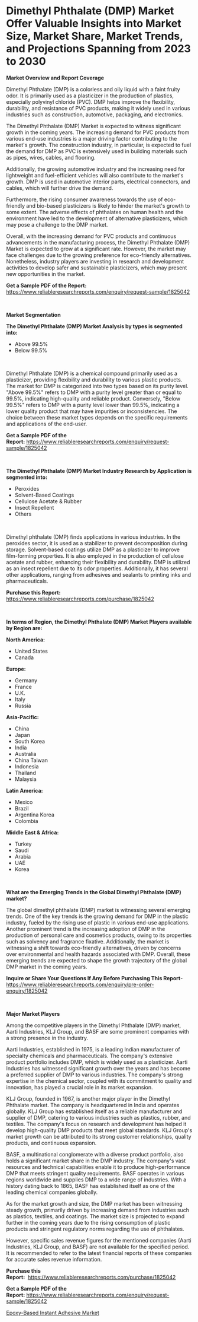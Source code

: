 <p><h1>Dimethyl Phthalate (DMP) Market Offer Valuable Insights into Market Size, Market Share, Market Trends, and Projections Spanning from 2023 to 2030</h1></p><p><strong>Market Overview and Report Coverage</strong></p>
<p><p>Dimethyl Phthalate (DMP) is a colorless and oily liquid with a faint fruity odor. It is primarily used as a plasticizer in the production of plastics, especially polyvinyl chloride (PVC). DMP helps improve the flexibility, durability, and resistance of PVC products, making it widely used in various industries such as construction, automotive, packaging, and electronics.</p><p>The Dimethyl Phthalate (DMP) Market is expected to witness significant growth in the coming years. The increasing demand for PVC products from various end-use industries is a major driving factor contributing to the market's growth. The construction industry, in particular, is expected to fuel the demand for DMP as PVC is extensively used in building materials such as pipes, wires, cables, and flooring.</p><p>Additionally, the growing automotive industry and the increasing need for lightweight and fuel-efficient vehicles will also contribute to the market's growth. DMP is used in automotive interior parts, electrical connectors, and cables, which will further drive the demand.</p><p>Furthermore, the rising consumer awareness towards the use of eco-friendly and bio-based plasticizers is likely to hinder the market's growth to some extent. The adverse effects of phthalates on human health and the environment have led to the development of alternative plasticizers, which may pose a challenge to the DMP market.</p><p>Overall, with the increasing demand for PVC products and continuous advancements in the manufacturing process, the Dimethyl Phthalate (DMP) Market is expected to grow at a significant rate. However, the market may face challenges due to the growing preference for eco-friendly alternatives. Nonetheless, industry players are investing in research and development activities to develop safer and sustainable plasticizers, which may present new opportunities in the market.</p></p>
<p><strong>Get a Sample PDF of the Report:</strong> <a href="https://www.reliableresearchreports.com/enquiry/request-sample/1825042">https://www.reliableresearchreports.com/enquiry/request-sample/1825042</a></p>
<p>&nbsp;</p>
<p><strong>Market Segmentation</strong></p>
<p><strong>The Dimethyl Phthalate (DMP) Market Analysis by types is segmented into:</strong></p>
<p><ul><li>Above 99.5%</li><li>Below 99.5%</li></ul></p>
<p>&nbsp;</p>
<p><p>Dimethyl Phthalate (DMP) is a chemical compound primarily used as a plasticizer, providing flexibility and durability to various plastic products. The market for DMP is categorized into two types based on its purity level. "Above 99.5%" refers to DMP with a purity level greater than or equal to 99.5%, indicating high-quality and reliable product. Conversely, "Below 99.5%" refers to DMP with a purity level lower than 99.5%, indicating a lower quality product that may have impurities or inconsistencies. The choice between these market types depends on the specific requirements and applications of the end-user.</p></p>
<p><strong>Get a Sample PDF of the Report:</strong>&nbsp;<a href="https://www.reliableresearchreports.com/enquiry/request-sample/1825042">https://www.reliableresearchreports.com/enquiry/request-sample/1825042</a></p>
<p>&nbsp;</p>
<p><strong>The Dimethyl Phthalate (DMP) Market Industry Research by Application is segmented into:</strong></p>
<p><ul><li>Peroxides</li><li>Solvent-Based Coatings</li><li>Cellulose Acetate & Rubber</li><li>Insect Repellent</li><li>Others</li></ul></p>
<p>&nbsp;</p>
<p><p>Dimethyl phthalate (DMP) finds applications in various industries. In the peroxides sector, it is used as a stabilizer to prevent decomposition during storage. Solvent-based coatings utilize DMP as a plasticizer to improve film-forming properties. It is also employed in the production of cellulose acetate and rubber, enhancing their flexibility and durability. DMP is utilized as an insect repellent due to its odor properties. Additionally, it has several other applications, ranging from adhesives and sealants to printing inks and pharmaceuticals.</p></p>
<p><strong>Purchase this Report:</strong>&nbsp; <a href="https://www.reliableresearchreports.com/purchase/1825042">https://www.reliableresearchreports.com/purchase/1825042</a></p>
<p>&nbsp;</p>
<p><strong>In terms of Region, the Dimethyl Phthalate (DMP) Market Players available by Region are:</strong></p>
<p>
    <p> <strong> North America: </strong>
        <ul>
            <li>United States</li>
            <li>Canada</li>
        </ul>
        </p> 
    <p> <strong> Europe: </strong>
        <ul>
            <li>Germany</li>
            <li>France</li>
            <li>U.K.</li>
            <li>Italy</li>
            <li>Russia</li>
        </ul>
        </p> 
    <p> <strong> Asia-Pacific: </strong>
        <ul>
            <li>China</li>
            <li>Japan</li>
            <li>South Korea</li>
            <li>India</li>
            <li>Australia</li>
            <li>China Taiwan</li>
            <li>Indonesia</li>
            <li>Thailand</li>
            <li>Malaysia</li>
        </ul>
        </p> 
    <p> <strong> Latin America: </strong>
        <ul>
            <li>Mexico</li>
            <li>Brazil</li>
            <li>Argentina Korea</li>
            <li>Colombia</li>
        </ul>
        </p> 
    <p> <strong> Middle East & Africa: </strong>
        <ul>
            <li>Turkey</li>
            <li>Saudi</li>
            <li>Arabia</li>
            <li>UAE</li>
            <li>Korea</li>
        </ul>
    </p>
    </p>
<p>&nbsp;</p>
<p><strong>What are the Emerging Trends in the Global Dimethyl Phthalate (DMP) market?</strong></p>
<p><p>The global dimethyl phthalate (DMP) market is witnessing several emerging trends. One of the key trends is the growing demand for DMP in the plastic industry, fueled by the rising use of plastic in various end-use applications. Another prominent trend is the increasing adoption of DMP in the production of personal care and cosmetics products, owing to its properties such as solvency and fragrance fixative. Additionally, the market is witnessing a shift towards eco-friendly alternatives, driven by concerns over environmental and health hazards associated with DMP. Overall, these emerging trends are expected to shape the growth trajectory of the global DMP market in the coming years.</p></p>
<p><strong>Inquire or Share Your Questions If Any Before Purchasing This Report</strong>- <a href="https://www.reliableresearchreports.com/enquiry/pre-order-enquiry/1825042">https://www.reliableresearchreports.com/enquiry/pre-order-enquiry/1825042</a></p>
<p>&nbsp;</p>
<p><strong>Major Market Players</strong></p>
<p><p>Among the competitive players in the Dimethyl Phthalate (DMP) market, Aarti Industries, KLJ Group, and BASF are some prominent companies with a strong presence in the industry. </p><p>Aarti Industries, established in 1975, is a leading Indian manufacturer of specialty chemicals and pharmaceuticals. The company's extensive product portfolio includes DMP, which is widely used as a plasticizer. Aarti Industries has witnessed significant growth over the years and has become a preferred supplier of DMP to various industries. The company's strong expertise in the chemical sector, coupled with its commitment to quality and innovation, has played a crucial role in its market expansion.</p><p>KLJ Group, founded in 1967, is another major player in the Dimethyl Phthalate market. The company is headquartered in India and operates globally. KLJ Group has established itself as a reliable manufacturer and supplier of DMP, catering to various industries such as plastics, rubber, and textiles. The company's focus on research and development has helped it develop high-quality DMP products that meet global standards. KLJ Group's market growth can be attributed to its strong customer relationships, quality products, and continuous expansion.</p><p>BASF, a multinational conglomerate with a diverse product portfolio, also holds a significant market share in the DMP industry. The company's vast resources and technical capabilities enable it to produce high-performance DMP that meets stringent quality requirements. BASF operates in various regions worldwide and supplies DMP to a wide range of industries. With a history dating back to 1865, BASF has established itself as one of the leading chemical companies globally.</p><p>As for the market growth and size, the DMP market has been witnessing steady growth, primarily driven by increasing demand from industries such as plastics, textiles, and coatings. The market size is projected to expand further in the coming years due to the rising consumption of plastic products and stringent regulatory norms regarding the use of phthalates.</p><p>However, specific sales revenue figures for the mentioned companies (Aarti Industries, KLJ Group, and BASF) are not available for the specified period. It is recommended to refer to the latest financial reports of these companies for accurate sales revenue information.</p></p>
<p><strong>Purchase this Report:</strong>&nbsp;&nbsp;<a href="https://www.reliableresearchreports.com/purchase/1825042">https://www.reliableresearchreports.com/purchase/1825042</a></p>
<p></p>
<p><strong>Get a Sample PDF of the Report:</strong>&nbsp;<a href="https://www.reliableresearchreports.com/enquiry/request-sample/1825042">https://www.reliableresearchreports.com/enquiry/request-sample/1825042</a></p>
<p><p><a href="https://github.com/CliffMedina6/Market-Research-Report-List-2/blob/main/epoxy-based-instant-adhesive-market.md">Epoxy-Based Instant Adhesive Market</a></p></p>